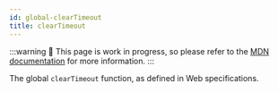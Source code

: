 ```yaml
---
id: global-clearTimeout
title: clearTimeout
---
```


:::warning
🚧 This page is work in progress, so please refer to the [MDN documentation](https://developer.mozilla.org/en-US/docs/Web/API/Window/clearTimeout) for more information.
:::

The global `clearTimeout` function, as defined in Web specifications.
